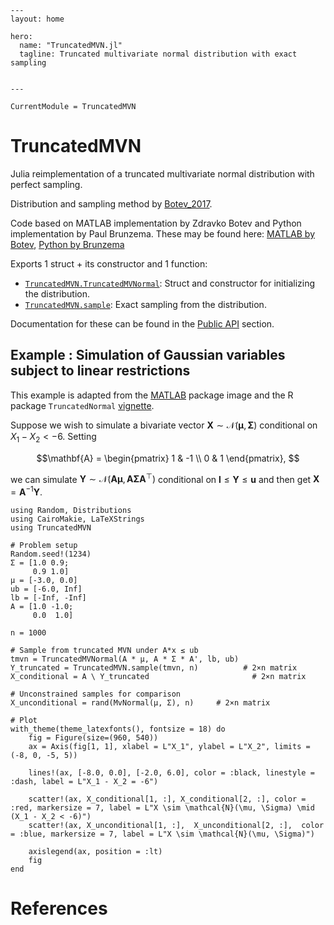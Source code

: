 ```@raw html
---
layout: home

hero:
  name: "TruncatedMVN.jl"
  tagline: Truncated multivariate normal distribution with exact sampling


---

```

```@meta
CurrentModule = TruncatedMVN
```

# TruncatedMVN

Julia reimplementation of a truncated multivariate normal distribution with perfect sampling.

Distribution and sampling method by [Botev_2017](@cite).

Code based on MATLAB implementation by Zdravko Botev and Python implementation by Paul Brunzema.
These may be found here: [MATLAB by Botev](https://mathworks.com/matlabcentral/fileexchange/53792-truncated-multivariate-normal-generator), [Python by Brunzema](https://github.com/brunzema/truncated-mvn-sampler)

Exports 1 struct + its constructor and 1 function:

- [`TruncatedMVN.TruncatedMVNormal`](@ref): Struct and constructor for initializing the distribution.
- [`TruncatedMVN.sample`](@ref): Exact sampling from the distribution.

Documentation for these can be found in the [Public API](@ref) section.

## Example : Simulation of Gaussian variables subject to linear restrictions 

This example is adapted from the [MATLAB](https://mathworks.com/matlabcentral/fileexchange/53792-truncated-multivariate-normal-generator) package image and the R package `TruncatedNormal` [vignette](https://cloud.r-project.org/web/packages/TruncatedNormal/vignettes/TruncatedNormal_vignette.html).

Suppose we wish to simulate a bivariate vector $\boldsymbol{X} \sim \mathcal{N}(\boldsymbol{\mu}, \boldsymbol{\Sigma})$ conditional on $X_1-X_2 < -6$. Setting 
```math
\mathbf{A} = \begin{pmatrix} 1 & -1 \\ 0 & 1 \end{pmatrix}, 
```
we can simulate $\boldsymbol{Y} \sim \mathcal{N}(\mathbf{A}\boldsymbol{\mu},\mathbf{A}\boldsymbol{\Sigma}\mathbf{A}^\top)$ conditional on $\boldsymbol{l} \leq \boldsymbol{Y} \leq \boldsymbol{u}$ and then get $\boldsymbol{X} = \mathbf{A}^{-1}\boldsymbol{Y}$.


```@example 1
using Random, Distributions
using CairoMakie, LaTeXStrings
using TruncatedMVN

# Problem setup
Random.seed!(1234) 
Σ = [1.0 0.9; 
     0.9 1.0]
μ = [-3.0, 0.0]
ub = [-6.0, Inf]
lb = [-Inf, -Inf]
A = [1.0 -1.0;
     0.0  1.0]

n = 1000

# Sample from truncated MVN under A*x ≤ ub
tmvn = TruncatedMVNormal(A * μ, A * Σ * A', lb, ub)
Y_truncated = TruncatedMVN.sample(tmvn, n)          # 2×n matrix
X_conditional = A \ Y_truncated                       # 2×n matrix

# Unconstrained samples for comparison
X_unconditional = rand(MvNormal(μ, Σ), n)     # 2×n matrix

# Plot
with_theme(theme_latexfonts(), fontsize = 18) do
    fig = Figure(size=(960, 540))
    ax = Axis(fig[1, 1], xlabel = L"X_1", ylabel = L"X_2", limits = (-8, 0, -5, 5))

    lines!(ax, [-8.0, 0.0], [-2.0, 6.0], color = :black, linestyle = :dash, label = L"X_1 - X_2 = -6")

    scatter!(ax, X_conditional[1, :], X_conditional[2, :], color = :red, markersize = 7, label = L"X \sim \mathcal{N}(\mu, \Sigma) \mid (X_1 - X_2 < -6)")
    scatter!(ax, X_unconditional[1, :],  X_unconditional[2, :],  color = :blue, markersize = 7, label = L"X \sim \mathcal{N}(\mu, \Sigma)")

    axislegend(ax, position = :lt)
    fig
end
```

# References

```@bibliography

```
